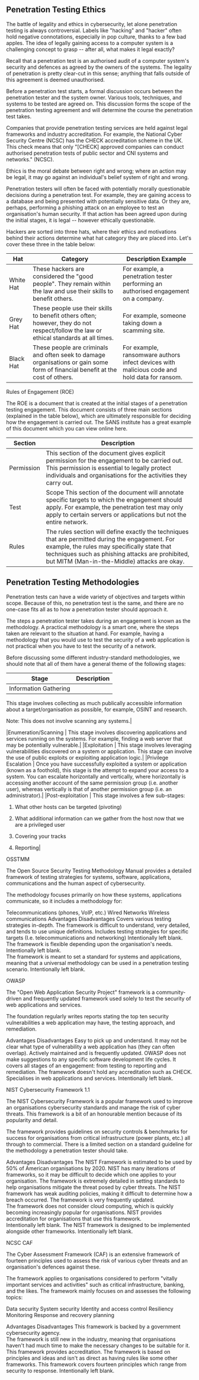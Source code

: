 ## Penetration Testing Ethics
The battle of legality and ethics in cybersecurity, let alone penetration testing is always controversial. Labels like "hacking" and "hacker" often hold negative connotations, especially in pop culture, thanks to a few bad apples. The idea of legally gaining access to a computer system is a challenging concept to grasp -- after all, what makes it legal exactly?

Recall that a penetration test is an authorised audit of a computer system's security and defences as agreed by the owners of the systems. The legality of penetration is pretty clear-cut in this sense; anything that falls outside of this agreement is deemed unauthorised.

Before a penetration test starts, a formal discussion occurs between the penetration tester and the system owner. Various tools, techniques, and systems to be tested are agreed on. This discussion forms the scope of the penetration testing agreement and will determine the course the penetration test takes.

Companies that provide penetration testing services are held against legal frameworks and industry accreditation. For example, the National Cyber Security Centre (NCSC) has the CHECK accreditation scheme in the UK. This check means that only "[CHECK]  approved companies can conduct authorised penetration tests of public sector and CNI systems and networks." (NCSC).

Ethics is the moral debate between right and wrong; where an action may be legal, it may go against an individual's belief system of right and wrong.

Penetration testers will often be faced with potentially morally questionable decisions during a penetration test. For example, they are gaining access to a database and being presented with potentially sensitive data. Or they are, perhaps, performing a phishing attack on an employee to test an organisation's human security. If that action has been agreed upon during the initial stages, it is legal -- however ethically questionable.

Hackers are sorted into three hats, where their ethics and motivations behind their actions determine what hat category they are placed into. Let's cover these three in the table below:

|Hat | Category |	Description	Example |
|----|----------|-----------------------|
|White Hat |	These hackers are considered the "good people". They remain within the law and use their skills to benefit others. |	For example, a penetration tester performing an authorised engagement on a company. |
|Grey Hat |	These people use their skills to benefit others often; however, they do not respect/follow the law or ethical standards at all times. |	For example, someone taking down a scamming site. |
|Black Hat |	These people  are criminals and often seek to damage organisations or gain some form of financial benefit at the cost of others. | 	For example, ransomware authors infect devices with malicious code and hold data for ransom. |

Rules of Engagement (ROE)

The ROE is a document that is created at the initial stages of a penetration testing engagement. This document consists of three main sections (explained in the table below), which are ultimately responsible for deciding how the engagement is carried out. The SANS institute has a great example of this document which you can view online here.

|Section    |	Description |
|----|----------|
|Permission |	This section of the document gives explicit permission for the engagement to be carried out. This permission is essential to legally protect individuals and organisations for the activities they carry out. |
|Test | Scope	This section of the document will annotate specific targets to which the engagement should apply. For example, the penetration test may only apply to certain servers or applications but not the entire network. |
|Rules |	The rules section will define exactly the techniques that are permitted during the engagement. For example, the rules may specifically state that techniques such as phishing attacks are prohibited, but MITM (Man-in-the-Middle) attacks are okay. |


## Penetration Testing Methodologies
Penetration tests can have a wide variety of objectives and targets within scope. Because of this, no penetration test is the same, and there are no one-case fits all as to how a penetration tester should approach it. 

The steps a penetration tester takes during an engagement is known as the methodology. A practical methodology is a smart one, where the steps taken are relevant to the situation at hand. For example, having a methodology that you would use to test the security of a web application is not practical when you have to test the security of a network.



Before discussing some different industry-standard methodologies, we should note that all of them have a general theme of the following stages:



|Stage |	Description |
|----|:----------:|
|Information Gathering	|
This stage involves collecting as much publically accessible information about a target/organisation as possible, for example, OSINT and research.

Note: This does not involve scanning any systems.|

|Enumeration/Scanning |	This stage involves discovering applications and services running on the systems. For example, finding a web server that may be potentially vulnerable.|
|Exploitation |	This stage involves leveraging vulnerabilities discovered on a system or application. This stage can involve the use of public exploits or exploiting application logic.|
|Privilege Escalation |	Once you have successfully exploited a system or application (known as a foothold), this stage is the attempt to expand your access to a system. You can escalate horizontally and vertically, where horizontally is accessing another account of the same permission group (i.e. another user), whereas vertically is that of another permission group (i.e. an administrator).|
|Post-exploitation	|
This stage involves a few sub-stages:

1. What other hosts can be targeted (pivoting)

2. What additional information can we gather from the host now that we are a privileged user

3.  Covering your tracks

4. Reporting|





OSSTMM





The Open Source Security Testing Methodology Manual provides a detailed framework of testing strategies for systems, software, applications, communications and the human aspect of cybersecurity.



The methodology focuses primarily on how these systems, applications communicate, so it includes a methodology for:

Telecommunications (phones, VoIP, etc.)
Wired Networks
Wireless communications
Advantages	Disadvantages
Covers various testing strategies in-depth.
The framework is difficult to understand, very detailed, and tends to use unique definitions.
Includes testing strategies for specific targets (I.e. telecommunications and networking) 
Intentionally left blank.
The framework is flexible depending upon the organisation's needs.
Intentionally left blank.	
The framework is meant to set a standard for systems and applications, meaning that a universal methodology can be used in a penetration testing scenario.
Intentionally left blank.


OWASP





The "Open Web Application Security Project" framework is a community-driven and frequently updated framework used solely to test the security of web applications and services.



The foundation regularly writes reports stating the top ten security vulnerabilities a web application may have, the testing approach, and remediation.



Advantages	Disadvantages
Easy to pick up and understand.	It may not be clear what type of vulnerability a web application has (they can often overlap).
Actively maintained and is frequently updated.
OWASP does not make suggestions to any specific software development life cycles.
It covers all stages of an engagement: from testing to reporting and remediation.
The framework doesn't hold any accreditation such as CHECK.
Specialises in web applications and services.
Intentionally left blank.



NIST Cybersecurity Framework 1.1





The NIST Cybersecurity Framework is a popular framework used to improve an organisations cybersecurity standards and manage the risk of cyber threats. This framework is a bit of an honourable mention because of its popularity and detail.



The framework provides guidelines on security controls & benchmarks for success for organisations from critical infrastructure (power plants, etc.) all through to commercial.  There is a limited section on a standard guideline for the methodology a penetration tester should take.





Advantages	Disadvantages
The NIST Framework is estimated to be used by 50% of American organisations by 2020.
NIST has many iterations of frameworks, so it may be difficult to decide which one applies to your organisation.
The framework is extremely detailed in setting standards to help organisations mitigate the threat posed by cyber threats.
The NIST framework has weak auditing policies, making it difficult to determine how a breach occurred.
The framework is very frequently updated.	
The framework does not consider cloud computing, which is quickly becoming increasingly popular for organisations.
NIST provides accreditation for organisations that use this framework.	
Intentionally left blank.
The NIST framework is designed to be implemented alongside other frameworks.
Intentionally left blank.


NCSC CAF





The Cyber Assessment Framework (CAF) is an extensive framework of fourteen principles used to assess the risk of various cyber threats and an organisation's defences against these.



The framework applies to organisations considered to perform "vitally important services and activities" such as critical infrastructure, banking, and the likes. The framework mainly focuses on and assesses the following topics:

Data security
System security
Identity and access control
Resiliency
Monitoring
Response and recovery planning


Advantages	Disadvantages
This framework is backed by a government cybersecurity agency.	
The framework is still new in the industry, meaning that organisations haven't had much time to make the necessary changes to be suitable for it.
This framework provides accreditation.
The framework is based on principles and ideas and isn't as direct as having rules like some other frameworks.
This framework covers fourteen principles which range from security to response.
Intentionally left blank.
